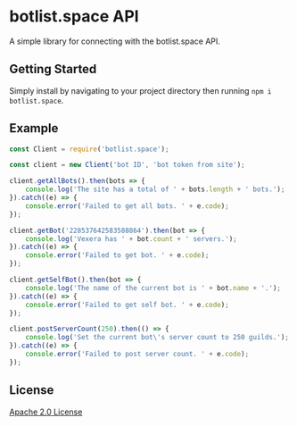 # botlist.space API
A simple library for connecting with the botlist.space API.

## Getting Started
Simply install by navigating to your project directory then running `npm i botlist.space`.

## Example

```js
const Client = require('botlist.space');

const client = new Client('bot ID', 'bot token from site');

client.getAllBots().then(bots => {
	console.log('The site has a total of ' + bots.length + ' bots.');
}).catch((e) => {
	console.error('Failed to get all bots. ' + e.code);
});

client.getBot('228537642583588864').then(bot => {
	console.log('Vexera has ' + bot.count + ' servers.');
}).catch((e) => {
	console.error('Failed to get bot. ' + e.code);
});

client.getSelfBot().then(bot => {
	console.log('The name of the current bot is ' + bot.name + '.');
}).catch((e) => {
	console.error('Failed to get self bot. ' + e.code);
});

client.postServerCount(250).then(() => {
	console.log('Set the current bot\'s server count to 250 guilds.');
}).catch((e) => {
	console.error('Failed to post server count. ' + e.code);
});
```

## License
[Apache 2.0 License](https://github.com/botlist-space/api/blob/master/LICENSE)